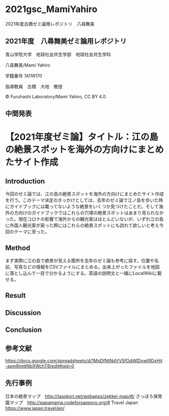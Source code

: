 # 2021gsc_MamiYahiro
2021年度古橋ゼミ論用レポジトリ　八尋舞美

## 2021年度　八尋舞美ゼミ論用レポジトリ

青山学院大学　地球社会共生学部　地球社会共生学科

八尋舞美/Mami Yahiro

学籍番号 1A118170

指導教員　古橋　大地　教授

© Furuhashi Laboratory/Mami Yahiro, CC BY 4.0

## 中間発表


# 【2021年度ゼミ論】タイトル：江の島の絶景スポットを海外の方向けにまとめたサイト作成

## Introduction
今回のゼミ論では、江の島の絶景スポットを海外の方向けにまとめたサイト作成を行う。このテーマ決定のきっかけとしては、去年のゼミ論で江ノ島を歩いた時にガイドブックには載ってないような絶景をいくつか見つけたことだ。そして海外の方向けのガイドブックではこれらの穴場の絶景スポットはあまり見られなかった。現在コロナの影響で海外からの観光客はほとんどいないが、いずれ江の島に外国人観光客が戻った際にはこれらの絶景スポットにも訪れて欲しいと考え今回のテーマに至った。

## Method
まず実際に江の島で絶景が見える箇所を去年のゼミ論も参考に探す。位置や名前、写真などの情報をCSVファイルにまとめる。出来上がったファイルを地図に落とし込んで一目で分かるようにする。英語の説明文と一緒にLocalWikiに載せる。

## Result

## Discussion

## Conclusion

## 参考文献
https://docs.google.com/spreadsheets/d/1MxDfNtNdVV5fGdWIDxwt9DxHjt-asm9imttNbXWchT8/edit#gid=0

## 先行事例
日本の絶景マップ　http://tasokori.net/webapps/zekkei-map/#/
さっぽろ保育園マップ　http://papamama.codeforsapporo.org/#
Travel Japan https://www.japan.travel/en/
